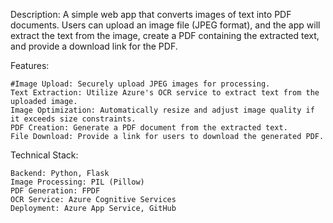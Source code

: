 Description:
A simple web app that converts images of text into PDF documents. Users can upload an image file (JPEG format), and the app will extract the text from the image,
create a PDF containing the extracted text, and provide a download link for the PDF.

Features:

    #Image Upload: Securely upload JPEG images for processing.
    Text Extraction: Utilize Azure's OCR service to extract text from the uploaded image.
    Image Optimization: Automatically resize and adjust image quality if it exceeds size constraints.
    PDF Creation: Generate a PDF document from the extracted text.
    File Download: Provide a link for users to download the generated PDF.

Technical Stack:

    Backend: Python, Flask
    Image Processing: PIL (Pillow)
    PDF Generation: FPDF
    OCR Service: Azure Cognitive Services
    Deployment: Azure App Service, GitHub
